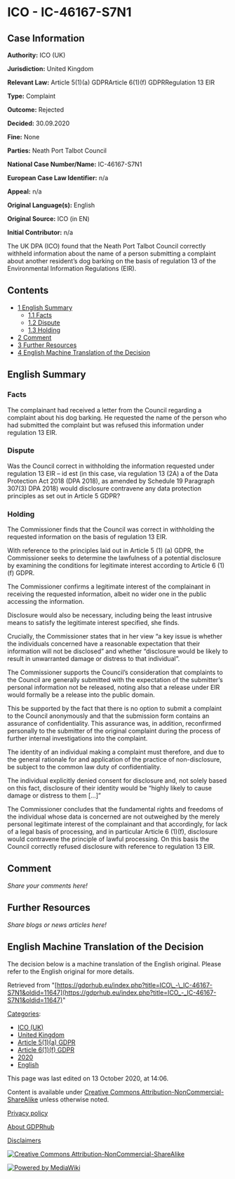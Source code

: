 # ICO - IC-46167-S7N1

## Case Information

**Authority:** ICO (UK)

**Jurisdiction:** United Kingdom

**Relevant Law:** Article 5(1)(a) GDPRArticle 6(1)(f) GDPRRegulation 13 EIR

**Type:** Complaint

**Outcome:** Rejected

**Decided:** 30.09.2020

**Fine:** None

**Parties:** Neath Port Talbot Council

**National Case Number/Name:** IC-46167-S7N1

**European Case Law Identifier:** n/a

**Appeal:** n/a

**Original Language(s):** English

**Original Source:** ICO (in EN)

**Initial Contributor:** n/a

The UK DPA (ICO) found that the Neath Port Talbot Council correctly withheld information about the name of a person submitting a complaint about another resident’s dog barking on the basis of regulation 13 of the Environmental Information Regulations (EIR).

## Contents

*   [1 English Summary](#English_Summary)
    *   [1.1 Facts](#Facts)
    *   [1.2 Dispute](#Dispute)
    *   [1.3 Holding](#Holding)
*   [2 Comment](#Comment)
*   [3 Further Resources](#Further_Resources)
*   [4 English Machine Translation of the Decision](#English_Machine_Translation_of_the_Decision)

## English Summary

### Facts

The complainant had received a letter from the Council regarding a complaint about his dog barking. He requested the name of the person who had submitted the complaint but was refused this information under regulation 13 EIR.

### Dispute

Was the Council correct in withholding the information requested under regulation 13 EIR – id est (in this case, via regulation 13 (2A) a of the Data Protection Act 2018 (DPA 2018), as amended by Schedule 19 Paragraph 307(3) DPA 2018) would disclosure contravene any data protection principles as set out in Article 5 GDPR?

### Holding

The Commissioner finds that the Council was correct in withholding the requested information on the basis of regulation 13 EIR.

With reference to the principles laid out in Article 5 (1) (a) GDPR, the Commissioner seeks to determine the lawfulness of a potential disclosure by examining the conditions for legitimate interest according to Article 6 (1) (f) GDPR.

The Commissioner confirms a legitimate interest of the complainant in receiving the requested information, albeit no wider one in the public accessing the information.

Disclosure would also be necessary, including being the least intrusive means to satisfy the legitimate interest specified, she finds.

Crucially, the Commissioner states that in her view “a key issue is whether the individuals concerned have a reasonable expectation that their information will not be disclosed” and whether “disclosure would be likely to result in unwarranted damage or distress to that individual”.

The Commissioner supports the Council’s consideration that complaints to the Council are generally submitted with the expectation of the submitter’s personal information not be released, noting also that a release under EIR would formally be a release into the public domain.

This be supported by the fact that there is no option to submit a complaint to the Council anonymously and that the submission form contains an assurance of confidentiality. This assurance was, in addition, reconfirmed personally to the submitter of the original complaint during the process of further internal investigations into the complaint.

The identity of an individual making a complaint must therefore, and due to the general rationale for and application of the practice of non-disclosure, be subject to the common law duty of confidentiality.

The individual explicitly denied consent for disclosure and, not solely based on this fact, disclosure of their identity would be “highly likely to cause damage or distress to them \[…\]”

The Commissioner concludes that the fundamental rights and freedoms of the individual whose data is concerned are not outweighed by the merely personal legitimate interest of the complainant and that accordingly, for lack of a legal basis of processing, and in particular Article 6 (1)(f), disclosure would contravene the principle of lawful processing. On this basis the Council correctly refused disclosure with reference to regulation 13 EIR.

## Comment

_Share your comments here!_

## Further Resources

_Share blogs or news articles here!_

## English Machine Translation of the Decision

The decision below is a machine translation of the English original. Please refer to the English original for more details.

Retrieved from "[https://gdprhub.eu/index.php?title=ICO\_-\_IC-46167-S7N1&oldid=11647](https://gdprhub.eu/index.php?title=ICO_-_IC-46167-S7N1&oldid=11647)"

[Categories](/index.php?title=Special:Categories "Special:Categories"):

*   [ICO (UK)](/index.php?title=Category:ICO_\(UK\) "Category:ICO (UK)")
*   [United Kingdom](/index.php?title=Category:United_Kingdom "Category:United Kingdom")
*   [Article 5(1)(a) GDPR](/index.php?title=Category:Article_5\(1\)\(a\)_GDPR "Category:Article 5(1)(a) GDPR")
*   [Article 6(1)(f) GDPR](/index.php?title=Category:Article_6\(1\)\(f\)_GDPR "Category:Article 6(1)(f) GDPR")
*   [2020](/index.php?title=Category:2020 "Category:2020")
*   [English](/index.php?title=Category:English "Category:English")

This page was last edited on 13 October 2020, at 14:06.

Content is available under [Creative Commons Attribution-NonCommercial-ShareAlike](https://creativecommons.org/licenses/by-nc-sa/4.0/) unless otherwise noted.

[Privacy policy](/index.php?title=GDPRhub:Privacy_policy)

[About GDPRhub](/index.php?title=GDPRhub:About)

[Disclaimers](/index.php?title=GDPRhub:General_disclaimer)

[![Creative Commons Attribution-NonCommercial-ShareAlike](/resources/assets/licenses/cc-by-nc-sa.png)](https://creativecommons.org/licenses/by-nc-sa/4.0/)

[![Powered by MediaWiki](/resources/assets/poweredby_mediawiki_88x31.png)](https://www.mediawiki.org/)